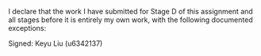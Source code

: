 I declare that the work I have submitted for Stage D of this assignment and all stages before it is entirely my own work, with the following documented exceptions:



Signed: Keyu Liu (u6342137)
